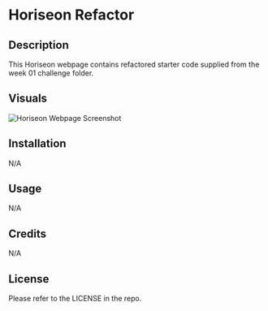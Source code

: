 # Horiseon Refactor

## Description
This Horiseon webpage contains refactored starter code supplied from the week 01 challenge folder. 

## Visuals 
![Horiseon Webpage Screenshot](https://user-images.githubusercontent.com/123683792/217974677-83b36a23-4129-4bce-bd35-54599b9d0f55.png)

## Installation

N/A

## Usage

N/A

## Credits

N/A

## License

Please refer to the LICENSE in the repo.
